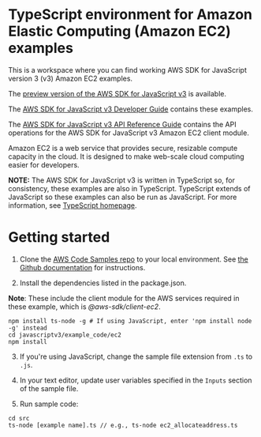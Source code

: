 # TypeScript environment for Amazon Elastic Computing (Amazon EC2) examples
This is a workspace where you can find working AWS SDK for JavaScript version 3 (v3) Amazon EC2 examples. 

The [preview version of the AWS SDK for JavaScript v3](https://github.com/aws/aws-sdk-js-v3) is available. 

The [AWS SDK for JavaScript v3 Developer Guide](https://docs.aws.amazon.com/sdk-for-javascript/v3/developer-guide/ec2-examples.html) contains these examples.
 
The [AWS SDK for JavaScript v3 API Reference Guide](https://docs.aws.amazon.com/AWSJavaScriptSDK/v3/latest/clients/client-ec2/index.html) contains the API operations for the AWS SDK for JavaScript v3 Amazon EC2 client module.
 
Amazon EC2 is a web service that provides secure, resizable compute capacity in the cloud. 
It is designed to make web-scale cloud computing easier for developers.


**NOTE:** The AWS SDK for JavaScript v3 is written in TypeScript so, for consistency, these examples are also in TypeScript. TypeScript extends of JavaScript so these examples can also be run as JavaScript. For more information, see [TypeScript homepage](https://www.typescriptlang.org/).

# Getting started

1. Clone the [AWS Code Samples repo](https://github.com/awsdocs/aws-doc-sdk-examples) to your local environment. 
   See [the Github documentation](https://docs.github.com/en/github/creating-cloning-and-archiving-repositories/cloning-a-repository) for 
   instructions.

2. Install the dependencies listed in the package.json.

**Note**: These include the client module for the AWS services required in these example, 
which is *@aws-sdk/client-ec2*.
```
npm install ts-node -g # If using JavaScript, enter 'npm install node -g' instead
cd javascriptv3/example_code/ec2
npm install
```

3. If you're using JavaScript, change the sample file extension from ```.ts``` to ```.js```.


4. In your text editor, update user variables specified in the ```Inputs``` section of the sample file.

5. Run sample code:
```
cd src
ts-node [example name].ts // e.g., ts-node ec2_allocateaddress.ts
```



